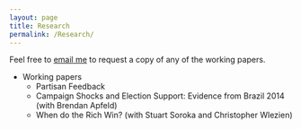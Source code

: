 ```yaml
---
layout: page
title: Research
permalink: /Research/
---
```


Feel free to [email me](mailto:branham@utexas.edu) to request a copy of any of the working papers. 

* Working papers
  + Partisan Feedback
  + Campaign Shocks and Election Support: Evidence from Brazil 2014 (with Brendan Apfeld)
  + When do the Rich Win? (with Stuart Soroka and Christopher Wlezien)
